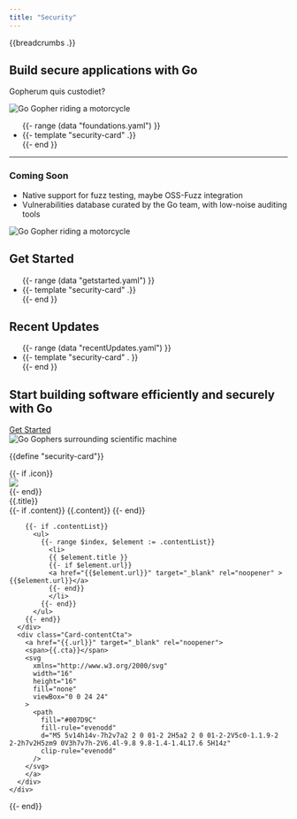 ```yaml
---
title: "Security"
---
```


<section class="Security-hero">
  <div class="Container">
    <div class="Security-heroInner">
      <div class="Security-heroContent">
        {{breadcrumbs .}}
        <h1>Build secure applications with Go</h1>
        <p>
          Gopherum quis custodiet?
        </p>
      </div>
      <div class="Security-heroGopher">
        <img src="/images/gophers/motorcycle.svg" alt="Go Gopher riding a motorcycle">
      </div>
    </div>
  </div>
</section>

<section class="Security-foundations">
  <div class="Container">
    <div class="Security-gridContainer">
      <ul class="Security-cardList">
        {{- range (data "foundations.yaml") }}
          <li class="Security-card">
            {{- template "security-card" .}}
          </li>
        {{- end }}
      </ul>
    </div>
    <hr />
    <div class="Security-comingSoon">
        <div class="Security-comingSoonTitle">
          <h3>Coming Soon</h3>
        </div>
        <div class="Security-comingSoonContent">
          <ul>
            <li>Native support for fuzz testing, maybe OSS-Fuzz integration</li>
            <li>Vulnerabilities database curated by the Go team, with low-noise auditing tools</li>
          </ul>
        </div>
        <div class="Security-comingSoonImage">
          <img src="/images/gophers/motorcycle.svg" alt="Go Gopher riding a motorcycle">
        </div>
    </div>
  </div>
</section>

<section class="Security-getStarted">
  <div class="Container">
    <div class="Security-sectionHeader">
      <h2>Get Started</h2>
    </div>
    <div class="Security-gridContainer">
      <ul class="Security-cardList">
        {{- range (data "getstarted.yaml") }}
          <li class="Security-card">
            {{- template "security-card" .}}
          </li>
        {{- end }}
      </ul>
    </div>
  </div>
</section>

<section class="Security-recentupdates">
  <div class="Container">
    <div class="Security-sectionHeader">
      <h2>Recent Updates</h2>
    </div>
    <div class="Security-gridContainer">
      <ul class="Security-cardList">
        {{- range (data "recentUpdates.yaml") }}
          <li class="Security-card">
            {{- template "security-card" . }}
          </li>
        {{- end }}
      </ul>
    </div>
  </div>
</section>

<section class="Security-secondary-cta">
  <div class="Container">
    <div class="Security-secondary-cta-body">
      <h2>Start building software efficiently and securely with Go</h2>
      <a href="/" rel="noopener"><span>Get Started</span></a>
    </div>
    <div class="Security-secondary-cta-image">
      <img src="/images/gophers/newscaster.svg" alt="Go Gophers surrounding scientific machine">
    </div>
  </div>
</section>

{{define "security-card"}}
<div class="Card">
  <div class="Card-inner">
    {{- if .icon}}
    <div class="Card-icon">
      <img src="{{.icon}}"/>
    </div>
    {{- end}}
    <div class="Card-content">
      <div class="Card-contentTitle">{{.title}}</div>
      <div class="Card-contentBody">
        {{- if .content}}
          {{.content}}
        {{- end}}

        {{- if .contentList}}
          <ul>
            {{- range $index, $element := .contentList}}
              <li>
              {{ $element.title }}
              {{- if $element.url}}
              <a href="{{$element.url}}" target="_blank" rel="noopener" >{{$element.url}}</a>
              {{- end}}
              </li>
            {{- end}}
          </ul>
        {{- end}}
      </div>
      <div class="Card-contentCta">
        <a href="{{.url}}" target="_blank" rel="noopener">
        <span>{{.cta}}</span>
        <svg
          xmlns="http://www.w3.org/2000/svg"
          width="16"
          height="16"
          fill="none"
          viewBox="0 0 24 24"
        >
          <path
            fill="#007D9C"
            fill-rule="evenodd"
            d="M5 5v14h14v-7h2v7a2 2 0 01-2 2H5a2 2 0 01-2-2V5c0-1.1.9-2 2-2h7v2H5zm9 0V3h7v7h-2V6.4l-9.8 9.8-1.4-1.4L17.6 5H14z"
            clip-rule="evenodd"
          />
        </svg>
        </a>
      </div>
    </div>
  </div>
</div>
{{- end}}